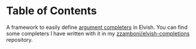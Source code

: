
# Table of Contents



A framework to easily define  [argument completers](https://elvish.io/ref/edit.html#completion-api) in Elvish. You can find some completers I have written with it in my [zzamboni/elvish-completions](https://github.com/zzamboni/elvish-completions) repository.
